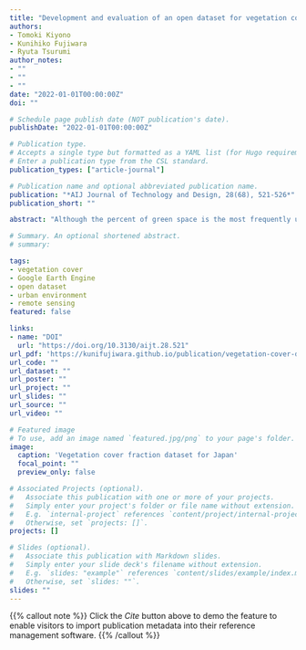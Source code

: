 ```yaml
---
title: "Development and evaluation of an open dataset for vegetation cover fraction in each town block across Japan using Google Earth Engine"
authors:
- Tomoki Kiyono
- Kunihiko Fujiwara
- Ryuta Tsurumi
author_notes:
- ""
- ""
- ""
date: "2022-01-01T00:00:00Z"
doi: ""

# Schedule page publish date (NOT publication's date).
publishDate: "2022-01-01T00:00:00Z"

# Publication type.
# Accepts a single type but formatted as a YAML list (for Hugo requirements).
# Enter a publication type from the CSL standard.
publication_types: ["article-journal"]

# Publication name and optional abbreviated publication name.
publication: "*AIJ Journal of Technology and Design, 28(68), 521-526*"
publication_short: ""

abstract: "Although the percent of green space is the most frequently used index for quantifying urban green, it is currently unavailable in most cities in Japan. Here we provide an open dataset of the index for each town block across the country based on Sentinel-2 satellite images in Google Earth Engine. The dataset is calibrated and validated with airborne datasets obtained in nine cities in Tokyo. The precision of our dataset is 2.8%pt in RMSE for eight cities out of the nine. One exception shows significant bias, but it is most likely due to differences in the definition of green space."

# Summary. An optional shortened abstract.
# summary: 

tags:
- vegetation cover
- Google Earth Engine
- open dataset
- urban environment
- remote sensing
featured: false

links:
- name: "DOI"
  url: "https://doi.org/10.3130/aijt.28.521"
url_pdf: 'https://kunifujiwara.github.io/publication/vegetation-cover-dataset\2022_vegetation_cover.pdf'
url_code: ""
url_dataset: ""
url_poster: ""
url_project: ""
url_slides: ""
url_source: ""
url_video: ""

# Featured image
# To use, add an image named `featured.jpg/png` to your page's folder. 
image:
  caption: 'Vegetation cover fraction dataset for Japan'
  focal_point: ""
  preview_only: false

# Associated Projects (optional).
#   Associate this publication with one or more of your projects.
#   Simply enter your project's folder or file name without extension.
#   E.g. `internal-project` references `content/project/internal-project/index.md`.
#   Otherwise, set `projects: []`.
projects: []

# Slides (optional).
#   Associate this publication with Markdown slides.
#   Simply enter your slide deck's filename without extension.
#   E.g. `slides: "example"` references `content/slides/example/index.md`.
#   Otherwise, set `slides: ""`.
slides: ""
---
```


{{% callout note %}}
Click the *Cite* button above to demo the feature to enable visitors to import publication metadata into their reference management software.
{{% /callout %}} 
